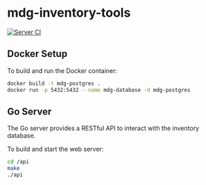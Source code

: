 # mdg-inventory-tools

[![Server CI](https://github.com/lf-hernandez/mdg-inventory-tools/actions/workflows/go.yml/badge.svg)](https://github.com/lf-hernandez/mdg-inventory-tools/actions/workflows/go.yml)

## Docker Setup

To build and run the Docker container:

```bash
docker build -t mdg-postgres .
docker run -p 5432:5432 --name mdg-database -d mdg-postgres
```

## Go Server

The Go server provides a RESTful API to interact with the inventory database.

To build and start the web server:

```bash
cd /api
make
./api
```
